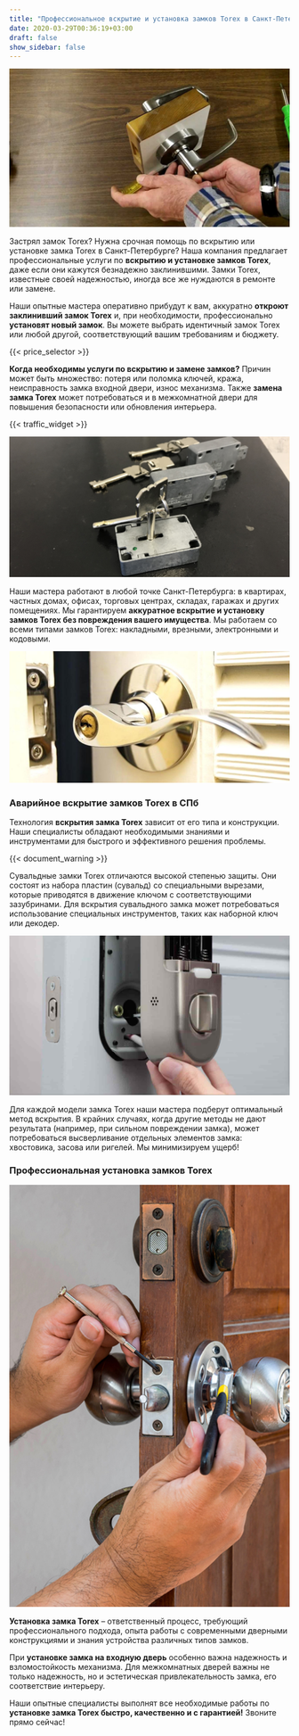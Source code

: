 ```yaml
---
title: "Профессиональное вскрытие и установка замков Torex в Санкт-Петербурге. Низкие цены!"
date: 2020-03-29T00:36:19+03:00
draft: false
show_sidebar: false
---
```


![Вскрытие замков Torex в Санкт-Петербурге](door_open.jpg)

Застрял замок Torex? Нужна срочная помощь по вскрытию или установке замка Torex в Санкт-Петербурге?  Наша компания предлагает профессиональные услуги по **вскрытию и установке замков Torex**, даже если они кажутся безнадежно заклинившими.  Замки Torex, известные своей надежностью, иногда все же нуждаются в ремонте или замене.

Наши опытные мастера оперативно прибудут к вам, аккуратно **откроют заклинивший замок Torex** и, при необходимости, профессионально **установят новый замок**. Вы можете выбрать идентичный замок Torex или любой другой, соответствующий вашим требованиям и бюджету.

{{< price_selector >}}

**Когда необходимы услуги по вскрытию и замене замков?**  Причин может быть множество: потеря или поломка ключей, кража, неисправность замка входной двери, износ механизма.  Также **замена замка Torex** может потребоваться и в межкомнатной двери для повышения безопасности или обновления интерьера.

{{< traffic_widget >}}

![Установка замков Torex в Санкт-Петербурге](lock.jpg)

Наши мастера работают в любой точке Санкт-Петербурга: в квартирах, частных домах, офисах, торговых центрах, складах, гаражах и других помещениях.  Мы гарантируем **аккуратное вскрытие и установку замков Torex без повреждения вашего имущества**.  Мы работаем со всеми типами замков Torex: накладными, врезными, электронными и кодовыми.

![Вскрытие и замена замков Torex. Выгодные цены!](doorlock.jpg)

### Аварийное вскрытие замков Torex в СПб

Технология **вскрытия замка Torex** зависит от его типа и конструкции. Наши специалисты обладают необходимыми знаниями и инструментами для быстрого и эффективного решения проблемы.

{{< document_warning >}}

Сувальдные замки Torex отличаются высокой степенью защиты.  Они состоят из набора пластин (сувальд) со специальными вырезами, которые приводятся в движение ключом с соответствующими зазубринами.  Для вскрытия сувальдного замка может потребоваться использование специальных инструментов, таких как наборной ключ или декодер.

![Вскрытие замков Torex любой сложности](instlock.jpg)

Для каждой модели замка Torex наши мастера подберут оптимальный метод вскрытия.  В крайних случаях, когда другие методы не дают результата (например, при сильном повреждении замка), может потребоваться высверливание отдельных элементов замка: хвостовика, засова или ригелей. Мы минимизируем ущерб!

### Профессиональная установка замков Torex

![Установка нового замка Torex в дверь](inst.jpg)

**Установка замка Torex** – ответственный процесс, требующий профессионального подхода, опыта работы с современными дверными конструкциями и знания устройства различных типов замков.

При **установке замка на входную дверь** особенно важна надежность и взломостойкость механизма.  Для межкомнатных дверей важны не только надежность, но и эстетическая привлекательность замка, его соответствие интерьеру.

Наши опытные специалисты выполнят все необходимые работы по **установке замка Torex быстро, качественно и с гарантией!** Звоните прямо сейчас!